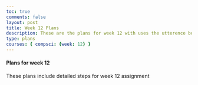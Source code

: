 ```yaml
---
toc: true
comments: false
layout: post
title: Week 12 Plans
description: These are the plans for week 12 with uses the utterence bot
type: plans
courses: { compsci: {week: 12} }
---
```



#### Plans for week 12
These plans include detailed steps for week 12 assignment

<script src="https://utteranc.es/client.js"
    repo="srivaidyas/student2.0"
    issue-term="pathname"
    label="comments"
    theme="github-light"
    crossorigin="anonymous"
    async>
</script>

